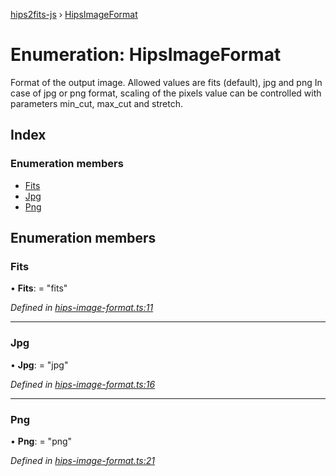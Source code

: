 [hips2fits-js](https://github.com/lloydevans/hips2fits-js/blob/master/docs/md/README.md) › [HipsImageFormat](https://github.com/lloydevans/hips2fits-js/blob/master/docs/md/enums/hipsimageformat.md)

# Enumeration: HipsImageFormat

Format of the output image.
Allowed values are fits (default), jpg and png In case of jpg or png
format, scaling of the pixels value can be controlled with parameters
min_cut, max_cut and stretch.

## Index

### Enumeration members

* [Fits](https://github.com/lloydevans/hips2fits-js/blob/master/docs/md/enums/hipsimageformat.md#fits)
* [Jpg](https://github.com/lloydevans/hips2fits-js/blob/master/docs/md/enums/hipsimageformat.md#jpg)
* [Png](https://github.com/lloydevans/hips2fits-js/blob/master/docs/md/enums/hipsimageformat.md#png)

## Enumeration members

###  Fits

• **Fits**: = "fits"

*Defined in [hips-image-format.ts:11](https://github.com/lloydevans/node-hips2fits/blob/7b0ca47/src/hips-image-format.ts#L11)*

___

###  Jpg

• **Jpg**: = "jpg"

*Defined in [hips-image-format.ts:16](https://github.com/lloydevans/node-hips2fits/blob/7b0ca47/src/hips-image-format.ts#L16)*

___

###  Png

• **Png**: = "png"

*Defined in [hips-image-format.ts:21](https://github.com/lloydevans/node-hips2fits/blob/7b0ca47/src/hips-image-format.ts#L21)*
